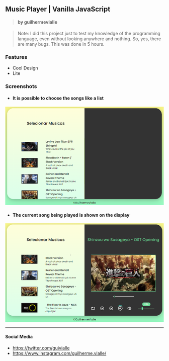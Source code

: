 ## Music Player | Vanilla JavaScript

> #### by guilhermevialle

> Note: I did this project just to test my knowledge of the programming language, even without looking anywhere and nothing. So, yes, there are many bugs. This was done in 5 hours.

 ### Features

- Cool Design
- Lite

### Screenshots

- #### It is possible to choose the songs like a list
![](https://github.com/guilhermevialle/MusicPlayer/blob/main/MusicPlayer%20by%20Guilherme%20Vialle/Screenshots/capture.PNG)

- #### The current song being played is shown on the display
![](https://github.com/guilhermevialle/MusicPlayer/blob/main/MusicPlayer%20by%20Guilherme%20Vialle/Screenshots/capture2.PNG)


------------

#### Social Media

- https://twitter.com/guivialle
- https://www.instagram.com/guilherme.vialle/
